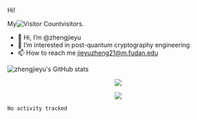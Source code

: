 Hi!

My![Visitor Count](https://profile-counter.glitch.me/Christmas/count.svg)visitors.



- 👋 Hi, I’m @zhengjieyu
- 👀 I’m interested in post-quantum cryptography engineering
- 📫 How to reach me jieyuzheng21@m.fudan.edu




![zhengjieyu's GitHub stats](https://github-readme-stats.vercel.app/api?username=zhengjieyu&show_icons=true&theme=radical)



<p align="center">
<a title="github" target="_blank" href="https://github.com/zhengjieyu"><img src="https://img.shields.io/badge/dynamic/json?label=GitHub&suffix=%20followers&query=%24.data.totalSubs&url=https%3A%2F%2Fapi.spencerwoo.com%2Fsubstats%2F%3Fsource%3Dgithub%26queryKey%3Dzhengjieyu&labelColor=282c34&color=353940&logo=github&longCache=true" ></a>
</p>



<div align="center">
    <img  src="https://github-readme-streak-stats.herokuapp.com/?user=zhengjieyu" />
</div>

<!--START_SECTION:waka-->

```text
No activity tracked
```

<!--END_SECTION:waka-->

